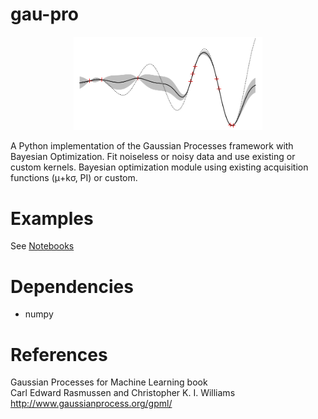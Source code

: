 # gau-pro

<p align="center"><img width="60%" src="images/gpimg2.png"></p>

A Python implementation of the Gaussian Processes framework with Bayesian Optimization.
Fit noiseless or noisy data and use existing or custom kernels.
Bayesian optimization module using existing acquisition functions (μ+kσ, PI) or custom.  

# Examples
See [Notebooks](./notebooks)

# Dependencies

* numpy

# References

Gaussian Processes for Machine Learning book  
Carl Edward Rasmussen and Christopher K. I. Williams  
http://www.gaussianprocess.org/gpml/
